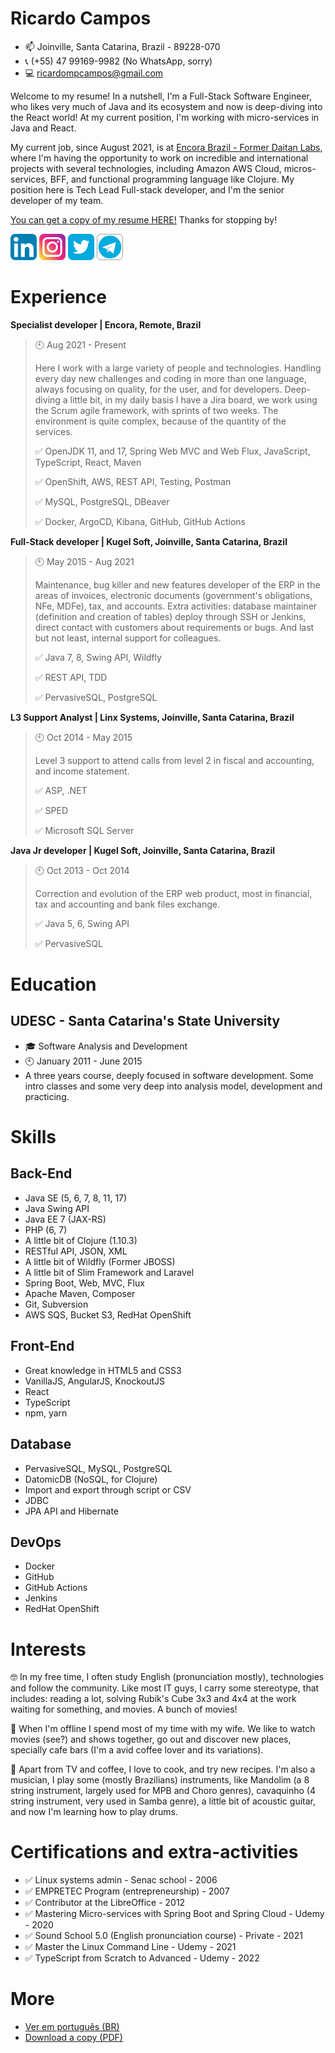 # Ricardo Campos

- 📫 Joinville, Santa Catarina, Brazil - 89228-070
- 📞 (+55) 47 99169-9982 (No WhatsApp, sorry)
- 💻 ricardompcampos@gmail.com

Welcome to my resume! In a nutshell, I'm a Full-Stack Software Engineer, who likes very much of Java and its ecosystem and now is deep-diving into the React world! At my current position, I'm working with micro-services in Java and React.

My current job, since August 2021, is at [Encora Brazil - Former Daitan Labs](https://daitan.com/), where I'm having the opportunity to work on incredible and international projects with several technologies, including Amazon AWS Cloud, micros-services, BFF, and functional programming language like Clojure. My position here is Tech Lead Full-stack developer, and I'm the senior developer of my team.

[You can get a copy of my resume HERE!](Ricardo_Campos_CV.pdf) Thanks for stopping by!

[![](assets/linkedin.png)](https://www.linkedin.com/in/ricardompcampos/)
[![](assets/instagram.png)](https://www.instagram.com/ricardo_mpcampos/)
[![](assets/twitter.png)](https://twitter.com/oRicardoCampos)
[![](assets/telegram.png)](https://t.me/oRicardoCampos)

# Experience

**Specialist developer | Encora, Remote, Brazil**

> 🕙 Aug 2021 - Present
>
> Here I work with a large variety of people and technologies. Handling every day new challenges and coding in more than one language, always focusing on quality, for the user, and for developers.
> Deep-diving a little bit, in my daily basis I have a Jira board, we work using the Scrum agile framework, with sprints of two weeks. The environment is quite complex, because of the quantity of the services.
>
> ✅ OpenJDK 11, and 17, Spring Web MVC and Web Flux, JavaScript, TypeScript, React, Maven
>
> ✅ OpenShift, AWS, REST API, Testing, Postman
>
> ✅ MySQL, PostgreSQL, DBeaver
>
> ✅ Docker, ArgoCD, Kibana, GitHub, GitHub Actions

**Full-Stack developer | Kugel Soft, Joinville, Santa Catarina, Brazil**

> 🕙 May 2015 - Aug 2021
>
> Maintenance, bug killer and new features developer of the ERP in the areas of invoices, electronic documents (government's obligations, NFe, MDFe), tax, and accounts. Extra activities: database maintainer (definition and creation of tables) deploy through SSH or Jenkins, direct contact with customers about requirements or bugs. And last but not least, internal support for colleagues.
>
> ✅ Java 7, 8, Swing API, Wildfly
>
> ✅ REST API, TDD
>
> ✅ PervasiveSQL, PostgreSQL

**L3 Support Analyst | Linx Systems, Joinville, Santa Catarina, Brazil**

> 🕙 Oct 2014 - May 2015
>
> Level 3 support to attend calls from level 2 in fiscal and accounting, and income statement.
>
> ✅ ASP, .NET
>
> ✅ SPED
>
> ✅ Microsoft SQL Server

**Java Jr developer | Kugel Soft, Joinville, Santa Catarina, Brazil**

> 🕙 Oct 2013 - Oct 2014
>
> Correction and evolution of the ERP web product, most in financial, tax and accounting and bank files exchange.
>
> ✅ Java 5, 6, Swing API
>
> ✅ PervasiveSQL

# Education

## UDESC - Santa Catarina's State University

- 🎓 Software Analysis and Development
- 🕙 January 2011 - June 2015
- A three years course, deeply focused in software development. Some intro classes and some very deep into analysis model, development and practicing.

# Skills

## Back-End

- Java SE (5, 6, 7, 8, 11, 17)
- Java Swing API
- Java EE 7 (JAX-RS)
- PHP (6, 7)
- A little bit of Clojure (1.10.3)
- RESTful API, JSON, XML
- A little bit of Wildfly (Former JBOSS)
- A little bit of Slim Framework and Laravel
- Spring Boot, Web, MVC, Flux
- Apache Maven, Composer
- Git, Subversion
- AWS SQS, Bucket S3, RedHat OpenShift

## Front-End

- Great knowledge in HTML5 and CSS3
- VanillaJS, AngularJS, KnockoutJS
- React
- TypeScript
- npm, yarn

## Database

- PervasiveSQL, MySQL, PostgreSQL
- DatomicDB (NoSQL, for Clojure)
- Import and export through script or CSV
- JDBC
- JPA API and Hibernate

## DevOps

- Docker
- GitHub
- GitHub Actions
- Jenkins
- RedHat OpenShift

# Interests

🤓 In my free time, I often study English (pronunciation mostly), technologies and follow the community. Like most IT guys, I carry some stereotype, that includes: reading a lot, solving Rubik's Cube 3x3 and 4x4 at the work waiting for something, and movies. A bunch of movies!

💚 When I'm offline I spend most of my time with my wife. We like to watch movies (see?) and shows together, go out and discover new places, specially cafe bars (I'm a avid coffee lover and its variations).

🎸 Apart from TV and coffee, I love to cook, and try new recipes. I'm also a musician, I play some (mostly Brazilians) instruments, like Mandolim (a 8 string instrument, largely used for MPB and Choro genres), cavaquinho (4 string instrument, very used in Samba genre), a little bit of acoustic guitar, and now I'm learning how to play drums.

# Certifications and extra-activities

- ✅ Linux systems admin - Senac school - 2006
- ✅ EMPRETEC Program (entrepreneurship) - 2007
- ✅ Contributor at the LibreOffice - 2012
- ✅ Mastering Micro-services with Spring Boot and Spring Cloud - Udemy - 2020
- ✅ Sound School 5.0 (English pronunciation course) - Private - 2021
- ✅ Master the Linux Command Line - Udemy - 2021
- ✅ TypeScript from Scratch to Advanced - Udemy - 2022

# More

- [Ver em português (BR)](RESUME-pt_BR.md)
- [Download a copy (PDF)](Ricardo_Campos_CV.pdf)
